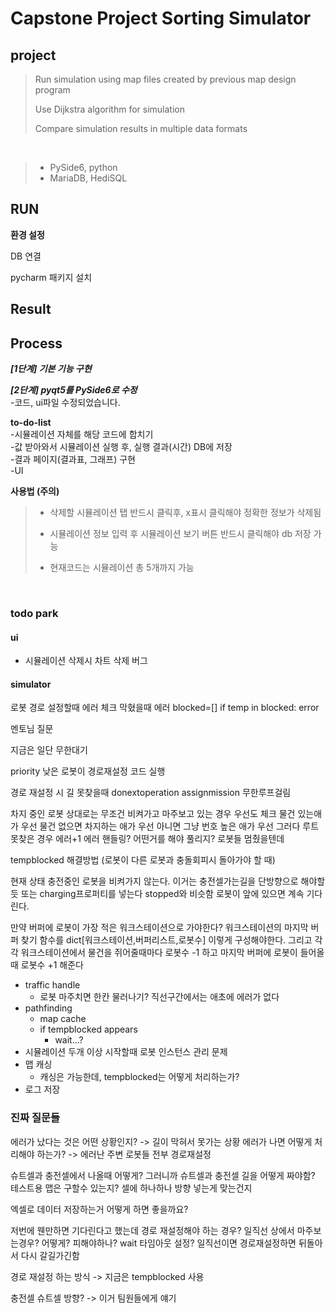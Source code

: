 # Capstone Project Sorting Simulator

## project

> Run simulation using map files created by previous map design program
>
> Use Dijkstra algorithm for simulation
>
> Compare simulation results in multiple data formats
</br>

> + PySide6, python
> + MariaDB, HediSQL

## RUN
**환경 설정**

DB 연결

pycharm 패키지 설치

## Result

## Process
***[1단계] 기본 기능 구현***

***[2단계] pyqt5를 PySide6로 수정***
</br>
-코드, ui파일 수정되었습니다.

**to-do-list**
</br>
-시뮬레이션 자체를 해당 코드에 합치기 </br>
-값 받아와서 시뮬레이션 실행 후, 실행 결과(시간) DB에 저장 </br>
-결과 페이지(결과표, 그래프) 구현 </br>
-UI </br>

**사용법 (주의)**

> + 삭제할 시뮬레이션 탭 반드시 클릭후, x표시 클릭해야 정확한 정보가 삭제됨
>
> + 시뮬레이션 정보 입력 후 시뮬레이션 보기 버튼 반드시 클릭해야 db 저장 가능
>
> + 현재코드는 시뮬레이션 총 5개까지 가능
</br>

### todo park

#### ui

- 시뮬레이션 삭제시 차트 삭제 버그

#### simulator

로봇 경로 설정할때 에러 체크
막혔을때 에러
blocked=[]
if temp in blocked:
error

멘토님 질문

지금은 일단 무한대기

priority 낮은 로봇이 경로재설정 코드 실행

경로 재설정 시
길 못찾을때 donextoperation assignmission 무한루프걸림

차지 중인 로봇 상대로는 무조건 비켜가고
마주보고 있는 경우
    우선도 체크
        물건 있는애가 우선
        물건 없으면 차지하는 애가 우선
        아니면 그냥 번호 높은 애가 우선
그러다 루트 못찾은 경우
    에러+1
    에러 핸들링? 어떤거를 해야 풀리지? 로봇들 멈췄을텐데

tempblocked 해결방법 (로봇이 다른 로봇과 충돌회피시 돌아가야 할 때)

현재 상태
충전중인 로봇을 비켜가지 않는다. 이거는 충전셀가는길을 단방향으로 해야할듯
또는 charging프로퍼티를 넣는다 stopped와 비슷함
로봇이 앞에 있으면 계속 기다린다.

만약 버퍼에 로봇이 가장 적은 워크스테이션으로 가야한다?
워크스테이션의 마지막 버퍼 찾기 함수를 dict[워크스테이션,버퍼리스트,로봇수] 이렇게 구성해야한다.
그리고 각각 워크스테이션에서 물건을 쥐어줄때마다 로봇수 -1 하고
마지막 버퍼에 로봇이 들어올때 로봇수 +1 해준다

- traffic handle
    - 로봇 마주치면 한칸 물러나기? 직선구간에서는 애초에 에러가 없다
- pathfinding
    - map cache
    - if tempblocked appears
        - wait...?
- 시뮬레이션 두개 이상 시작할때 로봇 인스턴스 관리 문제
- 맵 캐싱
    - 캐싱은 가능한데, tempblocked는 어떻게 처리하는가?
- 로그 저장

### 진짜 질문들

에러가 났다는 것은 어떤 상황인지?
-> 길이 막혀서 못가는 상황
에러가 나면 어떻게 처리해야 하는가?
-> 에러난 주변 로봇들 전부 경로재설정

슈트셀과 충전셀에서 나올때 어떻게?
그러니까 슈트셀과 충전셀 길을 어떻게 짜야함?
테스트용 맵은 구할수 있는지?
셀에 하나하나 방향 넣는게 맞는건지

엑셀로 데이터 저장하는거 어떻게 하면 좋을까요?

저번에 웬만하면 기다린다고 했는데
경로 재설정해야 하는 경우?
일직선 상에서 마주보는경우? 어떻게? 피해야하나?
wait 타임아웃 설정? 
일직선이면 경로재설정하면 뒤돌아서 다시 갈길가긴함

경로 재설정 하는 방식 -> 지금은 tempblocked 사용

충전셀 슈트셀 방향? -> 이거 팀원들에게 얘기

